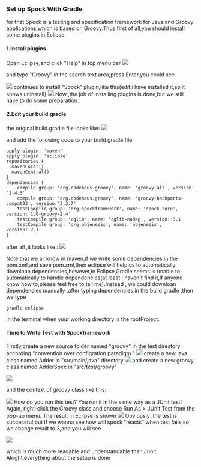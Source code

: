 ### Set up Spock With Gradle
for that Spock is a testing and specification framework for Java and Groovy applications,which is based on Groovy.Thus,first of all,you should install some plugins in Eclipse

#### 1.Install plugins
Open Eclipse,and click "Help" in top menu bar
![](resources/software_market.png)

and type "Groovy" in the search text area,press Enter,you could see

![](resources/groovy.png)
continues to install "Spock" plugin,like this(edit:i have installed it,so it shows uninstall)
![](resources/spock.png)
Now ,the job of installing plugins is done,but we still have to do some preparation.

#### 2.Edit your build.gradle
the original build.gradle file looks like:
![](resources/build_gradle.png)

and add the following code to your build.gradle file
```
apply plugin: 'maven'
apply plugin: 'eclipse'
repositories {
  mavenLocal()
  mavenCentral()
}
dependencies {
    compile group: 'org.codehaus.groovy', name: 'groovy-all', version: '2.4.3'
    compile group: 'org.codehaus.groovy', name: 'groovy-backports-compat23', version:'2.3.7'
    testCompile group: 'org.spockframework', name: 'spock-core', version:'1.0-groovy-2.4'
    testCompile group: 'cglib', name: 'cglib-nodep', version:'3.1'
    testCompile group: 'org.objenesis', name: 'objenesis', version:'2.1'
}
```
after all ,it looks like :
![](resources/build_gradle_latest5.png)

Note that we all know in maven,if we write some dependencies in the pom.xml,and save pom.xml,then eclipse will help us to automatically downloan dependencies,however,in Eclipse,Gradle seems is unable to automatically to handle dependencies(at least i haven't find it,if anyone know how to,please feel free to tell me).Instead , we could downloan dependencies manually
,after typing dependencies in  the build gradle ,then we type
```
gradle eclipse
```
in the terminal when your working directory is the rootProject.
#### Time to Write Test with Spockframework
Firstly,create a new source folder named "groovy" in the test direstory according "convention over configration paradigm "
![](resources/source_folder.png)
create a new java class named Adder in "src/main/java" directory
![](resources/adder.png)
and create a new groovy class named AdderSpec in "src/test/groovy"

![](resources/groovy_class.png)

and the context of groovy class like this:

![](resources/AdderSpec.png)
How do you run this test? You run it in the same way as a JUnit test! Again, right-click the Groovy class and choose Run As > JUnit Test from the pop-up menu. The result in Eclipse is shown
![](resources/unit_test.png)
Obviously ,the test is successful,but if we wanna see how will spock "reacts"  when test fails,so we change result to 3,and you will see

![](resources/unit_test_fail.png)

which is much more readable and understandable than Junit
Alright,everything about the setup is done
